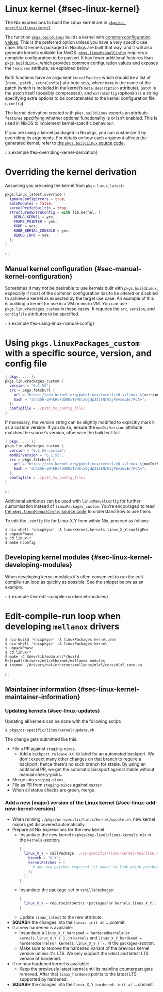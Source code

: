 # Linux kernel {#sec-linux-kernel}

The Nix expressions to build the Linux kernel are in [`pkgs/os-specific/linux/kernel`](https://github.com/NixOS/nixpkgs/blob/master/pkgs/os-specific/linux/kernel).

The function [`pkgs.buildLinux`](https://github.com/NixOS/nixpkgs/blob/d77bda728d5041c1294a68fb25c79e2d161f62b9/pkgs/os-specific/linux/kernel/generic.nix) builds a kernel with [common configuration values](https://github.com/NixOS/nixpkgs/blob/d77bda728d5041c1294a68fb25c79e2d161f62b9/pkgs/os-specific/linux/kernel/common-config.nix).
This is the preferred option unless you have a very specific use case.
Most kernels packaged in Nixpkgs are built that way, and it will also generate kernels suitable for NixOS.
[`pkgs.linuxManualConfig`](https://github.com/NixOS/nixpkgs/blob/d77bda728d5041c1294a68fb25c79e2d161f62b9/pkgs/os-specific/linux/kernel/manual-config.nix) requires a complete configuration to be passed.
It has fewer additional features than `pkgs.buildLinux`, which provides common configuration values and exposes the `features` attribute, as explained below.

Both functions have an argument `kernelPatches` which should be a list of `{name, patch, extraConfig}` attribute sets, where `name` is the name of the patch (which is included in the kernel’s `meta.description` attribute), `patch` is the patch itself (possibly compressed), and `extraConfig` (optional) is a string specifying extra options to be concatenated to the kernel configuration file (`.config`).

The kernel derivation created with `pkgs.buildLinux` exports an attribute `features` specifying whether optional functionality is or isn’t enabled. This is used in NixOS to implement kernel-specific behaviour.

If you are using a kernel packaged in Nixpkgs, you can customize it by overriding its arguments. For details on how each argument affects the generated kernel, refer to [the `pkgs.buildLinux` source code](https://github.com/NixOS/nixpkgs/blob/d77bda728d5041c1294a68fb25c79e2d161f62b9/pkgs/os-specific/linux/kernel/generic.nix).

:::{.example #ex-overriding-kernel-derivation}

# Overriding the kernel derivation

Assuming you are using the kernel from `pkgs.linux_latest`:

```nix
pkgs.linux_latest.override {
  ignoreConfigErrors = true;
  autoModules = false;
  kernelPreferBuiltin = true;
  structuredExtraConfig = with lib.kernel; {
    DEBUG_KERNEL = yes;
    FRAME_POINTER = yes;
    KGDB = yes;
    KGDB_SERIAL_CONSOLE = yes;
    DEBUG_INFO = yes;
  };
}
```

:::

## Manual kernel configuration {#sec-manual-kernel-configuration}

Sometimes it may not be desirable to use kernels built with `pkgs.buildLinux`, especially if most of the common configuration has to be altered or disabled to achieve a kernel as expected by the target use case.
An example of this is building a kernel for use in a VM or micro VM. You can use `pkgs.linuxPackages_custom` in these cases. It requires the `src`, `version`, and `configfile` attributes to be specified.

:::{.example #ex-using-linux-manual-config}

# Using `pkgs.linuxPackages_custom` with a specific source, version, and config file

```nix
{ pkgs, ... }:
pkgs.linuxPackages_custom {
  version = "6.1.55";
  src = pkgs.fetchurl {
    url = "https://cdn.kernel.org/pub/linux/kernel/v6.x/linux-${version}.tar.xz";
    hash = "sha256-qH4kHsFdU0UsTv4hlxOjdp2IzENrW5jPbvsmLEr/FcA=";
  };
  configfile = ./path_to_config_file;
}
```

If necessary, the version string can be slightly modified to explicitly mark it as a custom version. If you do so, ensure the `modDirVersion` attribute matches the source's version, otherwise the build will fail.

```nix
{ pkgs, ... }:
pkgs.linuxPackages_custom {
  version = "6.1.55-custom";
  modDirVersion = "6.1.55";
  src = pkgs.fetchurl {
    url = "https://cdn.kernel.org/pub/linux/kernel/v6.x/linux-${modDirVersion}.tar.xz";
    hash = "sha256-qH4kHsFdU0UsTv4hlxOjdp2IzENrW5jPbvsmLEr/FcA=";
  };
  configfile = ./path_to_config_file;
}
```

:::

Additional attributes can be used with `linuxManualConfig` for further customisation instead of `linuxPackages_custom`. You're encouraged to read [the `pkgs.linuxManualConfig` source code](https://github.com/NixOS/nixpkgs/blob/d77bda728d5041c1294a68fb25c79e2d161f62b9/pkgs/os-specific/linux/kernel/manual-config.nix) to understand how to use them.

To edit the `.config` file for Linux X.Y from within Nix, proceed as follows:

```ShellSession
$ nix-shell '<nixpkgs>' -A linuxKernel.kernels.linux_X_Y.configEnv
$ unpackPhase
$ cd linux-*
$ make nconfig
```

## Developing kernel modules {#sec-linux-kernel-developing-modules}

When developing kernel modules it's often convenient to run the edit-compile-run loop as quickly as possible.
See the snippet below as an example.

:::{.example #ex-edit-compile-run-kernel-modules}

# Edit-compile-run loop when developing `mellanox` drivers

```ShellSession
$ nix-build '<nixpkgs>' -A linuxPackages.kernel.dev
$ nix-shell '<nixpkgs>' -A linuxPackages.kernel
$ unpackPhase
$ cd linux-*
$ make -C $dev/lib/modules/*/build M=$(pwd)/drivers/net/ethernet/mellanox modules
# insmod ./drivers/net/ethernet/mellanox/mlx5/core/mlx5_core.ko
```

:::

## Maintainer information {#sec-linux-kernel-maintainer-information}

### Updating kernels {#sec-linux-updates}

Updating all kernels can be done with the following script:

```ShellSession
$ pkgs/os-specific/linux/kernel/update.sh
```

The change gets submitted like this:

* File a PR against `staging-nixos`.
  * Add a `backport release-XX.XX` label for an automated backport.
    We don't expect many other changes on that branch to require a backport, hence there's no such branch for stable.
    By using an additional PR, we get the automatic backport against stable without manual cherry-picks.
* Merge into `staging-nixos`.
* File as PR from `staging-nixos` against `master`.
* When all status checks are green, merge.

### Add a new (major) version of the Linux kernel {#sec-linux-add-new-kernel-version}

* When running `./pkgs/os-specific/linux/kernel/update.sh`, new kernel majors get discovered automatically.
* Prepare all Nix expressions for the new kernel
  * Instantiate the new kernel in `pkgs/top-level/linux-kernels.nix` in the `kernels`-section.
    ```nix
    {
      linux_X_Y = callPackage ../os-specific/linux/kernel/mainline.nix {
        branch = "X.Y";
        kernelPatches = [
          # any new patches required (it makes to look which patches are used by its predecessor)
        ];
      };
    }
    ```
  * Instantiate the package-set in `vanillaPackages`:
    ```nix
    {
      linux_X_Y = recurseIntoAttrs (packagesFor kernels.linux_X_Y);
    }
    ```
  * Update `linux_latest` to the new attribute.
* __SQUASH__ the changes into the `linux: init at …` commit.
* If a new hardened is available:
  * Instantiate a `linux_X_Y_hardened = hardenedKernelsFor kernels.linux_X_Y { };` in `kernels` and
    `linux_X_Y_hardened = hardenedKernelFor kernels.linux_X_Y { };` in the `packages`-section.
  * Make sure to remove the hardened variant of the previous kernel version unless it's LTS.
    We only support the latest and latest LTS version of hardened.
* If no new hardened kernel is available:
  * Keep the previously latest kernel until its mainline counterpart gets removed.
    After that `linux_hardened` points to the latest LTS supported by hardened.
* __SQUASH__ the changes into the `linux_X_Y_hardened: init at …` commit.
